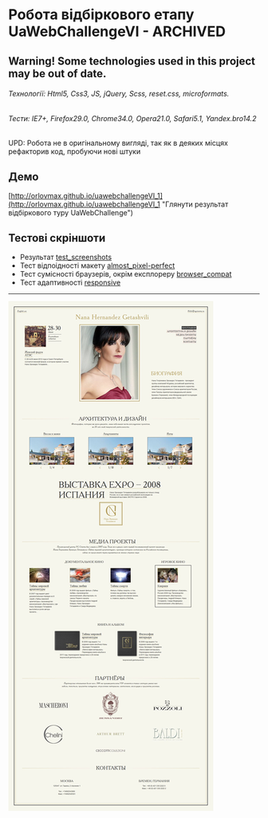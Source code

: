 # Робота відбіркового етапу UaWebChallengeVI - ARCHIVED

## Warning! Some technologies used in this project may be out of date.

###### Технології: Html5, Css3, JS, jQuery, Scss, reset.css, microformats.
###### Тести: IE7+, Firefox29.0, Chrome34.0, Opera21.0, Safari5.1, Yandex.bro14.2
UPD: Робота не в оригінальному вигляді, так як в деяких місцях рефакторив код, пробуючи нові штуки

## Демо
[http://orlovmax.github.io/uawebchallengeVI_1](http://orlovmax.github.io/uawebchallengeVI_1 "Глянути результат відбіркового туру UaWebChallenge")


## Тестові скріншоти
- Результат [test_screenshots](https://github.com/orlovmax/uawebchallengeVI_1/tree/master/test_screenshots/)
- Тест відпоідності макету [almost_pixel-perfect](https://github.com/orlovmax/uawebchallengeVI_1/tree/master/test_screenshots/almost_pixel-perfect/)
- Тест сумісності браузерів, окрім експлореру [browser_compat](https://github.com/orlovmax/uawebchallengeVI_1/tree/master/test_screenshots/browser_compat/)
- Тест адаптивності [responsive](https://github.com/orlovmax/uawebchallengeVI_1/tree/master/test_screenshots/responsive/)

---

![uaweb template](test_screenshots/responsive/uaweb_firefox-29.1_gt1400px.jpg)